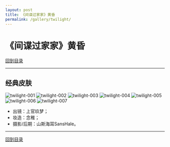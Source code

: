 ```yaml
---
layout: post
title: 《间谍过家家》黄昏
permalink: /gallery/twilight/
---
```


<haed>
    <link rel="stylesheet" href="../../css/hc-gallery.css">
</haed>


# 《间谍过家家》黄昏

[回到目录](../)

---

## 经典皮肤

<div class="gallery">
    <img src="classic/twilight-001.jpg" alt="twilight-001">
    <img src="classic/twilight-002.jpg" alt="twilight-002">
    <img src="classic/twilight-003.jpg" alt="twilight-003">
    <img src="classic/twilight-004.jpg" alt="twilight-004">
    <img src="classic/twilight-005.jpg" alt="twilight-005">
    <img src="classic/twilight-006.jpg" alt="twilight-006">
    <img src="classic/twilight-007.jpg" alt="twilight-007">
</div>

- 出镜：上官玖梦；
- 妆造：念稚；
- 摄影/后期：山斯海耳SansHale。

---

[回到目录](../)
